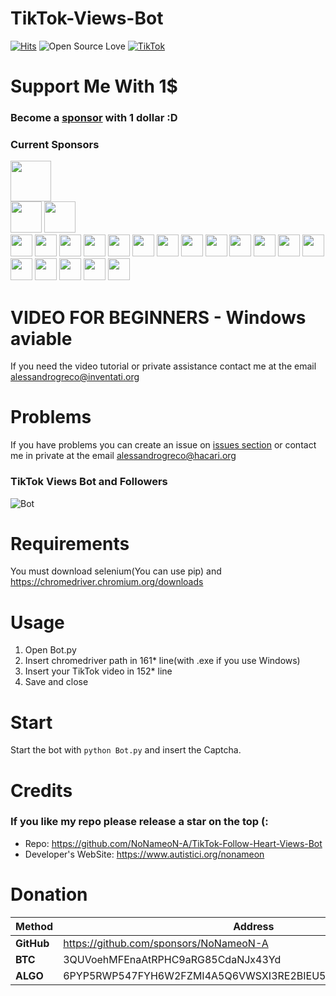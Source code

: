 # TikTok-Views-Bot
[![Hits](https://hits.seeyoufarm.com/api/count/incr/badge.svg?url=https%3A%2F%2Fgithub.com%2FNoNameoN-A%2FTikTok-Follow-Heart-Views-Bot&count_bg=%23555555&title_bg=%23555555&icon=tiktok.svg&icon_color=%23E7E7E7&title=Views+Count&edge_flat=false)](https://hits.seeyoufarm.com)
![Open Source Love](https://badges.frapsoft.com/os/v3/open-source.svg?v=103)
[![TikTok](https://img.shields.io/badge/TikTok-000000?style=for-the-badge&logo=tiktok&logoColor=white)](https://www.tiktok.com/@github_nonameon)


# Support Me With 1$
### Become a [sponsor](https://github.com/sponsors/NoNameoN-A) with 1 dollar :D
### Current Sponsors

<a href="https://github.com/Apocalyps2001" target="_blank"><img src="https://avatars.githubusercontent.com/u/82934936?v=4" width="65" height="65"></a></br>
<a href="https://github.com/1thoughtmedia" target="_blank"><img src="https://avatars.githubusercontent.com/u/83051283?v=4" width="50" height="50"></a>
<a href="https://github.com/Marivanna2000" target="_blank"><img src="https://avatars.githubusercontent.com/u/35609092?v=4" width="50" height="50"></a></br>
<a href="https://github.com/zerenity23" target="_blank"><img src="https://avatars.githubusercontent.com/u/76807999?v=4" width="35" height="35"></a>
<a href="https://github.com/mateo787" target="_blank"><img src="https://avatars.githubusercontent.com/u/70239893?v=4" width="35" height="35"></a>
<a href="https://github.com/Cosentino108" target="_blank"><img src="https://avatars.githubusercontent.com/u/81426885?v=4" width="35" height="35"></a>
<a href="https://github.com/mindofcam" target="_blank"><img src="https://avatars.githubusercontent.com/u/82601251?v=4" width="35" height="35"></a>
<a href="https://github.com/London200" target="_blank"><img src="https://avatars.githubusercontent.com/u/69599253?v=4" width="35" height="35"></a>
<a href="https://github.com/commander0" target="_blank"><img src="https://avatars.githubusercontent.com/u/24908568?v=4" width="35" height="35"></a>
<a href="https://github.com/KroSty88" target="_blank"><img src="https://avatars.githubusercontent.com/u/84800246?v=4" width="35" height="35"></a>
<a href="https://github.com/ashraf218" target="_blank"><img src="https://avatars.githubusercontent.com/u/76716545?v=4" width="35" height="35"></a>
<a href="https://github.com/Juma1091" target="_blank"><img src="https://avatars.githubusercontent.com/u/84912204?v=4" width="35" height="35"></a>
<a href="https://github.com/LoganRichardson" target="_blank"><img src="https://avatars.githubusercontent.com/u/14199420?v=4" width="35" height="35"></a>
<a href="https://github.com/galinickel" target="_blank"><img src="https://avatars.githubusercontent.com/u/59318616?v=4" width="35" height="35"></a>
<a href="https://github.com/massacretv" target="_blank"><img src="https://avatars.githubusercontent.com/u/34430777?v=4" width="35" height="35"></a>
<a href="https://github.com/anti0342" target="_blank"><img src="https://avatars.githubusercontent.com/u/82134515?v=4" width="35" height="35"></a>
<a href="https://github.com/Rakoonit" target="_blank"><img src="https://avatars.githubusercontent.com/u/85995670?v=4" width="35" height="35"></a>
<a href="https://github.com/7amad208" target="_blank"><img src="https://avatars.githubusercontent.com/u/57397736?v=4" width="35" height="35"></a>
<a href="https://github.com/overy0u" target="_blank"><img src="https://avatars.githubusercontent.com/u/35597969?v=4" width="35" height="35"></a>
<a href="https://github.com/belinho159" target="_blank"><img src="https://avatars.githubusercontent.com/u/55924689?v=4" width="35" height="35"></a>
<a href="https://github.com/luxi124" target="_blank"><img src="https://avatars.githubusercontent.com/u/87795484?v=4" width="35" height="35"></a>

# VIDEO FOR BEGINNERS - Windows aviable
If you need the video tutorial or private assistance contact me at the email [alessandrogreco@inventati.org](mailto:alessandrogreco@inventati.org)

# Problems
If you have problems you can create an issue on [issues section](https://github.com/NoNameoN-A/TikTok-Follow-Heart-Views-Bot/issues) or contact me in private at the email alessandrogreco@hacari.org

### TikTok Views Bot and Followers

![Bot](https://github.com/NoNameoN-A/TikTok-Follow-Heart-Views-Bot/blob/main/screenshot.png)

# Requirements
You must download selenium(You can use pip) and https://chromedriver.chromium.org/downloads

# Usage
1) Open Bot.py
2) Insert chromedriver path in 161* line(with .exe if you use Windows)
3) Insert your TikTok video in 152* line
4) Save and close

# Start
Start the bot with `python Bot.py` and insert the Captcha.

# Credits
### If you like my repo please release a star on the top (:
- Repo: https://github.com/NoNameoN-A/TikTok-Follow-Heart-Views-Bot
- Developer's WebSite: https://www.autistici.org/nonameon

# Donation
|Method|Address|
|--|--|
|**GitHub**|https://github.com/sponsors/NoNameoN-A|
|**BTC**|3QUVoehMFEnaAtRPHC9aRG85CdaNJx43Yd|
|**ALGO**|6PYP5RWP547FYH6W2FZMI4A5Q6VWSXI3RE2BIEU5LWKFRVG3VX75YTVNEI|
